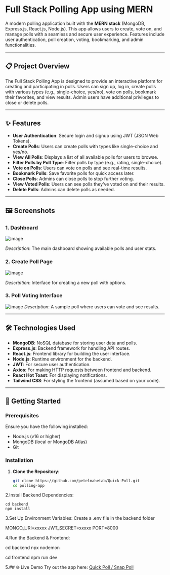 # Full Stack Polling App using MERN

A modern polling application built with the **MERN stack** (MongoDB, Express.js, React.js, Node.js). This app allows users to create, vote on, and manage polls with a seamless and secure user experience. Features include user authentication, poll creation, voting, bookmarking, and admin functionalities.

---

## 📋 Project Overview

The Full Stack Polling App is designed to provide an interactive platform for creating and participating in polls. Users can sign up, log in, create polls with various types (e.g., single-choice, yes/no), vote on polls, bookmark their favorites, and view results. Admin users have additional privileges to close or delete polls.

---

## ✨ Features

- **User Authentication**: Secure login and signup using JWT (JSON Web Tokens).
- **Create Polls**: Users can create polls with types like single-choice and yes/no.
- **View All Polls**: Displays a list of all available polls for users to browse.
- **Filter Polls by Poll Type**: Filter polls by type (e.g., rating, single-choice).
- **Vote on Polls**: Users can vote on polls and see real-time results.
- **Bookmark Polls**: Save favorite polls for quick access later.
- **Close Polls**: Admins can close polls to stop further voting.
- **View Voted Polls**: Users can see polls they’ve voted on and their results.
- **Delete Polls**: Admins can delete polls as needed.

---

## 🖼️ Screenshots

### 1. Dashboard
![image](https://github.com/user-attachments/assets/9bf684b9-b8e3-4c04-b27f-268cdf7a271b)

*Description*: The main dashboard showing available polls and user stats.

### 2. Create Poll Page
![image](https://github.com/user-attachments/assets/ca8468ed-685b-4061-92eb-e37b789259d1)

*Description*: Interface for creating a new poll with options.

### 3. Poll Voting Interface
![image](https://github.com/user-attachments/assets/603614a5-d2aa-4834-a9c5-046c0b987dd1)
*Description*: A sample poll where users can vote and see results.

---

## 🛠️ Technologies Used

- **MongoDB**: NoSQL database for storing user data and polls.
- **Express.js**: Backend framework for handling API routes.
- **React.js**: Frontend library for building the user interface.
- **Node.js**: Runtime environment for the backend.
- **JWT**: For secure user authentication.
- **Axios**: For making HTTP requests between frontend and backend.
- **React Hot Toast**: For displaying notifications.
- **Tailwind CSS**: For styling the frontend (assumed based on your code).

---

## 🚀 Getting Started

### Prerequisites
Ensure you have the following installed:
- Node.js (v16 or higher)
- MongoDB (local or MongoDB Atlas)
- Git

### Installation
1. **Clone the Repository**:
   ```bash
   git clone https://github.com/petelmahetab/Quick-Poll.git
   cd polling-app

   ```
2.Install Backend Dependencies:

    cd backend
    npm install  

3.Set Up Environment Variables: Create a .env file in the backend folder  

   MONGO_URI=xxxxx
   JWT_SECRET=xxxxx
   PORT=8000
   
4.Run the Backend & Frontend:

   cd backend
   npx nodemon

   cd frontend
   npm run dev

5.## 🌐 Live Demo
Try out the app here: [Quick Poll / Snap Poll ](https://snappoll-xi.vercel.app/)

